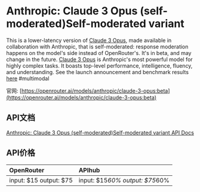 # Anthropic: Claude 3 Opus (self-moderated)Self-moderated variant

This is a lower-latency version of [Claude 3 Opus](/models/anthropic/claude-3-opus), made available in collaboration with Anthropic, that is self-moderated: response moderation happens on the model's side instead of OpenRouter's. It's in beta, and may change in the future.
[Claude 3 Opus](/models/anthropic/claude-3-opus) is Anthropic's most powerful model for highly complex tasks. It boasts top-level performance, intelligence, fluency, and understanding.
See the launch announcement and benchmark results [here](https://www.anthropic.com/news/claude-3-family)
#multimodal

官网: [https://openrouter.ai/models/anthropic/claude-3-opus:beta](https://openrouter.ai/models/anthropic/claude-3-opus:beta)

## API文档

[Anthropic: Claude 3 Opus (self-moderated)Self-moderated variant API Docs](../apis/zh/Anthropic:_Claude_3_Opus_(self-moderated)Self-moderated_variant.md)

## API价格

| OpenRouter | APIhub |
|:---|:---|
| input: $15 output: $75 | input: $15*60% output: $75*60% |
